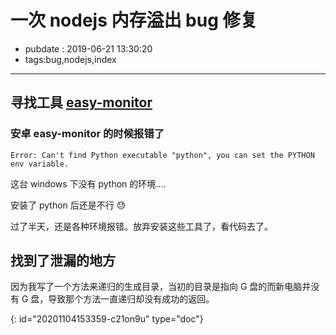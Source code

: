 # 一次 nodejs 内存溢出 bug 修复

- pubdate : 2019-06-21 13:30:20
- tags:bug,nodejs,index

---

## 寻找工具 [easy-monitor](https://github.com/hyj1991/easy-monitor)

### 安卓 easy-monitor 的时候报错了

```error
Error: Can't find Python executable "python", you can set the PYTHON env variable.
```

这台 windows 下没有 python 的环境....

安装了 python 后还是不行 😓

过了半天，还是各种环境报错。放弃安装这些工具了，看代码去了。

## 找到了泄漏的地方

因为我写了一个方法来递归的生成目录，当初的目录是指向 G 盘的而新电脑并没有 G 盘，导致那个方法一直递归却没有成功的返回。


{: id="20201104153359-c21on9u" type="doc"}
